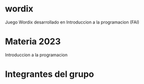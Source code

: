 # wordix
Juego Wordix desarrollado en Introduccion a la programacion (FAI)

# Materia 2023

Introduccion a la programacion 

# Integrantes del grupo

 